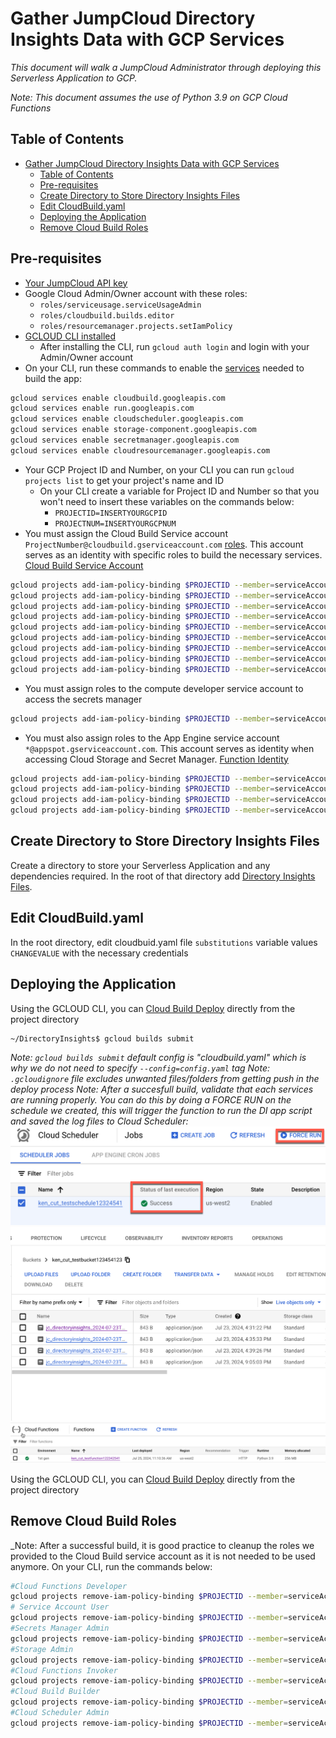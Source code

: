 # Gather JumpCloud Directory Insights Data with GCP Services
_This document will walk a JumpCloud Administrator through deploying this Serverless Application to GCP._

_Note: This document assumes the use of Python 3.9 on GCP Cloud Functions_

## Table of Contents

- [Gather JumpCloud Directory Insights Data with GCP Services](#gather-jumpcloud-directory-insights-data-with-gcp-services)
  - [Table of Contents](#table-of-contents)
  - [Pre-requisites](#pre-requisites)
  - [Create Directory to Store Directory Insights Files](#create-directory-to-store-directory-insights-files)
  - [Edit CloudBuild.yaml](#edit-cloudbuildyaml)
  - [Deploying the Application](#deploying-the-application)
  - [Remove Cloud Build Roles](#remove-cloud-build-roles)

## Pre-requisites

- [Your JumpCloud API key](https://docs.jumpcloud.com/2.0/authentication-and-authorization/authentication-and-authorization-overview)
- Google Cloud Admin/Owner account with these roles:
  - ```roles/serviceusage.serviceUsageAdmin```
  - ```roles/cloudbuild.builds.editor```
  - ```roles/resourcemanager.projects.setIamPolicy```
- [GCLOUD CLI installed](https://cloud.google.com/sdk/docs/install)
  - After installing the CLI, run ```gcloud auth login``` and login with your Admin/Owner account
- On your CLI, run these commands to enable the [services](https://cloud.google.com/apis?hl=en) needed to build the app:

```bash
gcloud services enable cloudbuild.googleapis.com
gcloud services enable run.googleapis.com
gcloud services enable cloudscheduler.googleapis.com
gcloud services enable storage-component.googleapis.com
gcloud services enable secretmanager.googleapis.com
gcloud services enable cloudresourcemanager.googleapis.com
```

- Your GCP Project ID and Number, on your CLI you can run ```gcloud projects list``` to get your project's name and ID
  - On your CLI create a variable for Project ID and Number so that you won't need to insert these variables on the commands below:
    - ```PROJECTID=INSERTYOURGCPID```
    - ```PROJECTNUM=INSERTYOURGCPNUM```
- You must assign the Cloud Build Service account ```ProjectNumber@cloudbuild.gserviceaccount.com``` [roles](https://console.cloud.google.com/cloud-build/settings/). This account serves as an identity with specific roles to build the necessary services. [Cloud Build Service Account](https://cloud.google.com/build/docs/cloud-build-service-account)
  
```bash
gcloud projects add-iam-policy-binding $PROJECTID --member=serviceAccount:$PROJECTNUM@cloudbuild.gserviceaccount.com --role=roles/iam.serviceAccountUser
gcloud projects add-iam-policy-binding $PROJECTID --member=serviceAccount:$PROJECTNUM@cloudbuild.gserviceaccount.com --role roles/secretmanager.admin
gcloud projects add-iam-policy-binding $PROJECTID --member=serviceAccount:$PROJECTNUM@cloudbuild.gserviceaccount.com --role roles/storage.admin
gcloud projects add-iam-policy-binding $PROJECTID --member=serviceAccount:$PROJECTNUM@cloudbuild.gserviceaccount.com --role roles/run.admin
gcloud projects add-iam-policy-binding $PROJECTID --member=serviceAccount:$PROJECTNUM@cloudbuild.gserviceaccount.com --role roles/cloudbuild.builds.builder
gcloud projects add-iam-policy-binding $PROJECTID --member=serviceAccount:$PROJECTNUM@cloudbuild.gserviceaccount.com --role roles/cloudscheduler.admin
gcloud projects add-iam-policy-binding $PROJECTID --member=serviceAccount:$PROJECTNUM@cloudbuild.gserviceaccount.com --role roles/secretmanager.secretAccessor
gcloud projects add-iam-policy-binding $PROJECTID --member=serviceAccount:$PROJECTNUM@cloudbuild.gserviceaccount.com --role roles/cloudfunctions.invoker
gcloud projects add-iam-policy-binding $PROJECTID --member=serviceAccount:$PROJECTNUM@cloudbuild.gserviceaccount.com --role roles/cloudfunctions.developer
```


- You must assign roles to the compute developer service account to access the secrets manager

```bash
gcloud projects add-iam-policy-binding $PROJECTID --member=serviceAccount:$PROJECTNUM-compute@developer.gserviceaccount.com --role roles/secretmanager.secretAccessor
```


- You must also assign roles to the App Engine service account ```*@appspot.gserviceaccount.com```. This account serves as identity when accessing Cloud Storage and Secret Manager. [Function Identity](https://cloud.google.com/functions/docs/securing/function-identity#:~:text=Every%20function%20is%20associated%20with,as%20its%20runtime%20service%20account.)

```bash
gcloud projects add-iam-policy-binding $PROJECTID --member=serviceAccount:$PROJECTID@appspot.gserviceaccount.com --role roles/secretmanager.secretAccessor
gcloud projects add-iam-policy-binding $PROJECTID --member=serviceAccount:$PROJECTID@appspot.gserviceaccount.com  --role roles/storage.admin
gcloud projects add-iam-policy-binding $PROJECTID --member=serviceAccount:$PROJECTID@appspot.gserviceaccount.com --role roles/run.admin
gcloud projects add-iam-policy-binding $PROJECTID --member=serviceAccount:$PROJECTID@appspot.gserviceaccount.com --role roles/cloudfunctions.admin
```
  
## Create Directory to Store Directory Insights Files

Create a directory to store your Serverless Application and any dependencies required. In the root of that directory add [Directory Insights Files](https://github.com/TheJumpCloud/JumpCloud-Serverless/blob/master/GCP/DirectoryInsights/).

## Edit CloudBuild.yaml

In the root directory, edit cloudbuid.yaml file `substitutions` variable values `CHANGEVALUE` with the necessary credentials

## Deploying the Application

Using the GCLOUD CLI, you can [Cloud Build Deploy](https://cloud.google.com/sdk/gcloud/reference/builds/submit) directly from the project directory

```bash
~/DirectoryInsights$ gcloud builds submit
```

_Note: `gcloud builds submit` default config is "cloudbuild.yaml" which is why we do not need to specify `--config=config.yaml` tag_
_Note: `.gcloudignore` file excludes unwanted files/folders from getting push in the deploy process_
_Note: After a succesfull build, validate that each services are running properly. You can do this by doing a FORCE RUN on the schedule we created, this will trigger the function to run the DI app script and saved the log files to Cloud Scheduler:_
![alt text](image-1.png)
![alt text](image.png)
![alt text](image-3.png)


Using the GCLOUD CLI, you can [Cloud Build Deploy](https://cloud.google.com/sdk/gcloud/reference/builds/submit) directly from the project directory

## Remove Cloud Build Roles

_Note: After a successful build, it is good practice to cleanup the roles we provided to the Cloud Build service account as it is not needed to be used anymore. On your CLI, run the commands below:

```bash
#Cloud Functions Developer
gcloud projects remove-iam-policy-binding $PROJECTID --member=serviceAccount:$PROJECTNUM@cloudbuild.gserviceaccount.com --role=roles/run.developer
# Service Account User
gcloud projects remove-iam-policy-binding $PROJECTID --member=serviceAccount:$PROJECTNUM@cloudbuild.gserviceaccount.com --role=roles/iam.serviceAccountUser
#Secrets Manager Admin
gcloud projects remove-iam-policy-binding $PROJECTID --member=serviceAccount:$PROJECTNUM@cloudbuild.gserviceaccount.com --role roles/secretmanager.admin
#Storage Admin
gcloud projects remove-iam-policy-binding $PROJECTID --member=serviceAccount:$PROJECTNUM@cloudbuild.gserviceaccount.com --role roles/storage.admin
#Cloud Functions Invoker
gcloud projects remove-iam-policy-binding $PROJECTID --member=serviceAccount:$PROJECTNUM@cloudbuild.gserviceaccount.com --role roles/run.admin
#Cloud Build Builder
gcloud projects remove-iam-policy-binding $PROJECTID --member=serviceAccount:$PROJECTNUM@cloudbuild.gserviceaccount.com --role roles/cloudbuild.builds.builder
#Cloud Scheduler Admin
gcloud projects remove-iam-policy-binding $PROJECTID --member=serviceAccount:$PROJECTNUM@cloudbuild.gserviceaccount.com --role roles/cloudscheduler.admin
```
